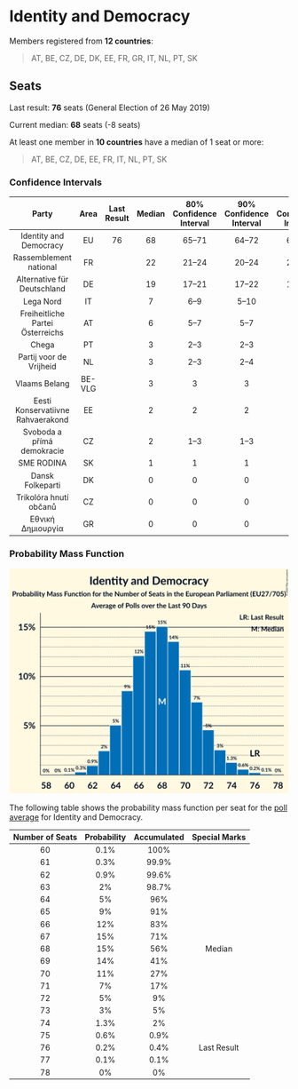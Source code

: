 # Identity and Democracy

Members registered from **12 countries**:

> AT, BE, CZ, DE, DK, EE, FR, GR, IT, NL, PT, SK

## Seats

Last result: **76** seats (General Election of 26 May 2019)

Current median: **68** seats (-8 seats)

At least one member in **10 countries** have a median of 1 seat or more:

> AT, BE, CZ, DE, EE, FR, IT, NL, PT, SK

### Confidence Intervals

| Party | Area | Last Result | Median | 80% Confidence Interval | 90% Confidence Interval | 95% Confidence Interval | 99% Confidence Interval |
|:-----:|:----:|:-----------:|:------:|:-----------------------:|:-----------------------:|:-----------------------:|:-----------------------:|
| Identity and Democracy | EU | 76 | 68 | 65–71 | 64–72 | 63–73 | 62–75 |
| Rassemblement national | FR | | 22 | 21–24 | 20–24 | 20–25 | 19–26 |
| Alternative für Deutschland | DE | | 19 | 17–21 | 17–22 | 16–22 | 15–23 |
| Lega Nord | IT | | 7 | 6–9 | 5–10 | 5–11 | 5–11 |
| Freiheitliche Partei Österreichs | AT | | 6 | 5–7 | 5–7 | 5–7 | 5–7 |
| Chega | PT | | 3 | 2–3 | 2–3 | 2–3 | 2–4 |
| Partij voor de Vrijheid | NL | | 3 | 2–3 | 2–4 | 2–4 | 2–4 |
| Vlaams Belang | BE-VLG | | 3 | 3 | 3 | 3 | 3–4 |
| Eesti Konservatiivne Rahvaerakond | EE | | 2 | 2 | 2 | 2 | 1–3 |
| Svoboda a přímá demokracie | CZ | | 2 | 1–3 | 1–3 | 1–3 | 1–3 |
| SME RODINA | SK | | 1 | 1 | 1 | 1–2 | 0–2 |
| Dansk Folkeparti | DK | | 0 | 0 | 0 | 0 | 0 |
| Trikolóra hnutí občanů | CZ | | 0 | 0 | 0 | 0 | 0 |
| Εθνική Δημιουργία | GR | | 0 | 0 | 0 | 0 | 0 |

### Probability Mass Function

![Graph with seats probability mass function not yet produced](average-2023-07-31-seats-pmf-identityanddemocracy.png "Seats Probability Mass Function")

The following table shows the probability mass function per seat for the [poll average](average-2023-07-31.html) for Identity and Democracy.

| Number of Seats | Probability | Accumulated | Special Marks |
|:---------------:|:-----------:|:-----------:|:-------------:|
| 60 | 0.1% | 100% |  |
| 61 | 0.3% | 99.9% |  |
| 62 | 0.9% | 99.6% |  |
| 63 | 2% | 98.7% |  |
| 64 | 5% | 96% |  |
| 65 | 9% | 91% |  |
| 66 | 12% | 83% |  |
| 67 | 15% | 71% |  |
| 68 | 15% | 56% | Median |
| 69 | 14% | 41% |  |
| 70 | 11% | 27% |  |
| 71 | 7% | 17% |  |
| 72 | 5% | 9% |  |
| 73 | 3% | 5% |  |
| 74 | 1.3% | 2% |  |
| 75 | 0.6% | 0.9% |  |
| 76 | 0.2% | 0.4% | Last Result |
| 77 | 0.1% | 0.1% |  |
| 78 | 0% | 0% |  |


